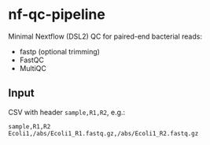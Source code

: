 # nf-qc-pipeline

Minimal Nextflow (DSL2) QC for paired-end bacterial reads:
- fastp (optional trimming)
- FastQC
- MultiQC

## Input
CSV with header `sample,R1,R2`, e.g.:
```csv
sample,R1,R2
Ecoli1,/abs/Ecoli1_R1.fastq.gz,/abs/Ecoli1_R2.fastq.gz